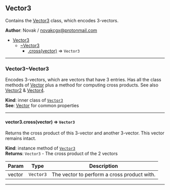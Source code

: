 <a name="module_Vector3"></a>

## Vector3
Contains the [Vector3](./Vector#module_Vector3..Vector3) class, which encodes 3-vectors.

**Author**: Novak / <novakcgx@protonmail.com>  

* [Vector3](./Vector#module_Vector3)
    * [~Vector3](./Vector#module_Vector3..Vector3)
        * [.cross(vector)](./Vector#module_Vector3..Vector3+cross) ⇒ <code>Vector3</code>


* * *

<a name="module_Vector3..Vector3"></a>

### Vector3~Vector3
Encodes 3-vectors, which are vectors that have 3 entries. Has all the class
methods of [Vector](./Vector#module_Vector..Vector) plus a method for computing cross
products. See also [Vector2](./Vector./Vector2#module_Vector2..Vector2) &
[Vector4](./Vector./Vector4#module_Vector4..Vector4).

**Kind**: inner class of [<code>Vector3</code>](./Vector#module_Vector3)  
**See**: [Vector](./Vector#module_Vector..Vector) for common properties  

* * *

<a name="module_Vector3..Vector3+cross"></a>

#### vector3.cross(vector) ⇒ <code>Vector3</code>
Returns the cross product of this 3-vector and another 3-vector. This
vector remains intact.

**Kind**: instance method of [<code>Vector3</code>](./Vector#module_Vector3..Vector3)  
**Returns**: <code>Vector3</code> - The cross product of the 2 vectors  

| Param | Type | Description |
| --- | --- | --- |
| vector | <code>Vector3</code> | The vector to perform a cross product with. |


* * *


